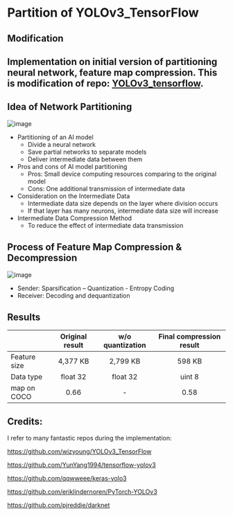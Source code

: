#  Partition of YOLOv3_TensorFlow
## Modification

Implementation on initial version of partitioning neural network, feature map compression.
This is modification of repo: [YOLOv3_tensorflow](https://github.com/wizyoung/YOLOv3_TensorFlow).
-------


## Idea of Network Partitioning
![image](https://user-images.githubusercontent.com/38776966/139167357-e3691393-f385-4500-a6d3-121763a046f7.png)

- Partitioning of an AI model
   - Divide a neural network 
   - Save partial networks to separate models
   - Deliver intermediate data between them 
- Pros and cons of AI model partitioning
  - Pros: Small device computing resources comparing to the original model
  - Cons: One additional transmission of intermediate data
- Consideration on the Intermediate Data
  - Intermediate data size depends on the layer where division occurs
  - If that layer has many neurons, intermediate data size will increase
- Intermediate Data Compression Method 
  - To reduce the effect of intermediate data transmission


## Process of Feature Map Compression & Decompression
![image](https://user-images.githubusercontent.com/38776966/139167379-4963cf4f-6193-43ba-a58f-94c9935e7829.png)

- Sender: Sparsification – Quantization - Entropy Coding 
- Receiver: Decoding and dequantization

## Results

|                       |     Original result    |     w/o quantization    |     Final compression result    |
|-----------------------|:----------------------:|:-----------------------:|:-------------------------------:|
|     Feature   size    |        4,377   KB      |        2,799   KB       |              598 KB             |
|     Data   type       |        float   32      |        float   32       |              uint 8             |
|     map   on COCO     |           0.66         |             -           |               0.58              |

## Credits:

I refer to many fantastic repos during the implementation:

https://github.com/wizyoung/YOLOv3_TensorFlow

https://github.com/YunYang1994/tensorflow-yolov3

https://github.com/qqwweee/keras-yolo3

https://github.com/eriklindernoren/PyTorch-YOLOv3

https://github.com/pjreddie/darknet





 
